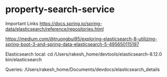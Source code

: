 # property-search-service
Important Links
https://docs.spring.io/spring-data/elasticsearch/reference/repositories.html

https://medium.com/@truongbui95/exploring-elasticsearch-8-utilizing-spring-boot-3-and-spring-data-elasticsearch-5-495650115197


Elasticsearch local:
cd /Users/rakesh_home/devtools/elasticsearch-8.12.0
bin/elasticsearch

Queries:
/Users/rakesh_home/Documents/devdocs/elasticsearch_details